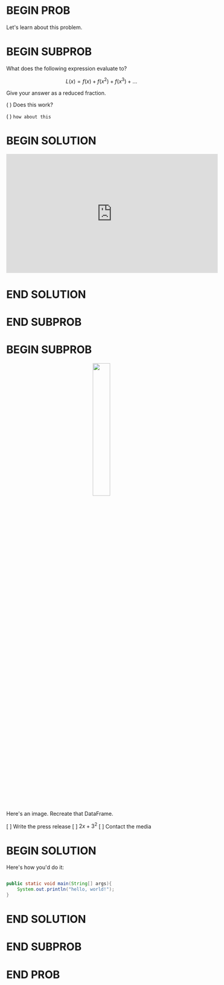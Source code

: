 # BEGIN PROB

Let's learn about this problem.

# BEGIN SUBPROB


What does the following expression evaluate to?

$$L(x) = f(x) + f(x^2) + f(x^3) + ...$$

Give your answer as a reduced fraction.

( ) Does this work?

( ) <code>how about this</code>

# BEGIN SOLUTION

<center><iframe width="560" height="315" src="https://www.youtube.com/embed/enRxW-djG58" title="YouTube video player" frameborder="0" allow="accelerometer; autoplay; clipboard-write; encrypted-media; gyroscope; picture-in-picture" allowfullscreen></iframe></center>

# END SOLUTION

# END SUBPROB

# BEGIN SUBPROB

<center><img src='../assets/images/fa21-final/plum.png' width=30%></center>

Here's an image. Recreate that DataFrame.

[ ] Write the press release
[ ] $2x + 3^2$
[ ] Contact the media

# BEGIN SOLUTION

Here's how you'd do it:

```java

public static void main(String[] args){
    System.out.println("hello, world!");
}
```

# END SOLUTION

# END SUBPROB

# END PROB